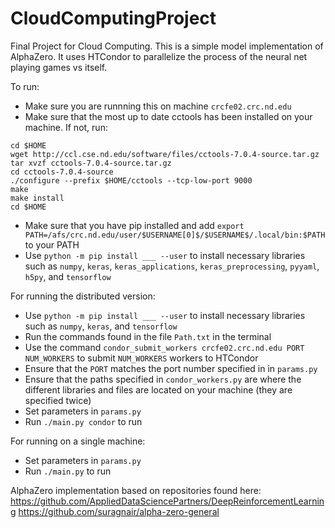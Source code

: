 # CloudComputingProject
Final Project for Cloud Computing. This is a simple model implementation of AlphaZero. It uses HTCondor to parallelize the process of the neural net playing games vs itself.

To run:
- Make sure you are runnning this on machine `crcfe02.crc.nd.edu`
- Make sure that the most up to date cctools has been installed on your machine. If not, run:
```
cd $HOME
wget http://ccl.cse.nd.edu/software/files/cctools-7.0.4-source.tar.gz
tar xvzf cctools-7.0.4-source.tar.gz
cd cctools-7.0.4-source
./configure --prefix $HOME/cctools --tcp-low-port 9000
make
make install
cd $HOME
```
- Make sure that you have pip installed and add `export PATH=/afs/crc.nd.edu/user/$USERNAME[0]$/$USERNAME$/.local/bin:$PATH` to your PATH
- Use `python -m pip install ___ --user` to install necessary libraries such as `numpy`, `keras`, `keras_applications`, `keras_preprocessing`, `pyyaml`, `h5py`, and `tensorflow`

For running the distributed version:
- Use `python -m pip install ___ --user` to install necessary libraries such as `numpy`, `keras`, and `tensorflow`
- Run the commands found in the file `Path.txt` in the terminal
- Use the command `condor_submit_workers crcfe02.crc.nd.edu PORT NUM_WORKERS` to submit `NUM_WORKERS` workers to HTCondor
- Ensure that the `PORT` matches the port number specified in in `params.py`
- Ensure that the paths specified in `condor_workers.py` are where the different libraries and files are located on your machine (they are specified twice)
- Set parameters in `params.py`
- Run `./main.py condor` to run

For running on a single machine:
- Set parameters in `params.py`
- Run `./main.py` to run

AlphaZero implementation based on repositories found here:
https://github.com/AppliedDataSciencePartners/DeepReinforcementLearning
https://github.com/suragnair/alpha-zero-general
